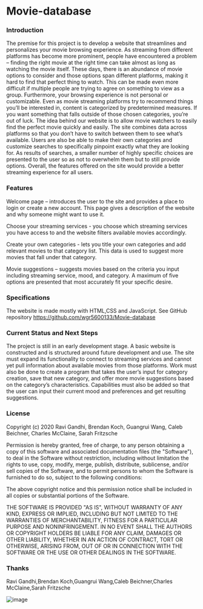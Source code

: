 # Movie-database



### Introduction 

The premise for this project is to develop a website that streamlines and personalizes your movie browsing experience. As streaming from different platforms has become more prominent, people have encountered a problem – finding the right movie at the right time can take almost as long as watching the movie itself. These days, there is an abundance of movie options to consider and those options span different platforms, making it hard to find that perfect thing to watch. This can be made even more difficult if multiple people are trying to agree on something to view as a group. Furthermore, your browsing experience is not personal or customizable. Even as movie streaming platforms try to recommend things you’ll be interested in, content is categorized by predetermined measures. If you want something that falls outside of those chosen categories, you’re out of luck. The idea behind our website is to allow movie watchers to easily find the perfect movie quickly and easily. The site combines data across platforms so that you don’t have to switch between them to see what’s available. Users are also be able to make their own categories and customize searches to specifically pinpoint exactly what they are looking for. As results of searches, a smaller number of highly specific choices are presented to the user so as not to overwhelm them but to still provide options. Overall, the features offered on the site would provide a better streaming experience for all users.  

### Features
Welcome page – introduces the user to the site and provides a place to login or create a new account. This page gives a description of the website and why someone might want to use it.

Choose your streaming services - you choose which streaming services you have access to and the website filters available movies accordingly. 

Create your own categories - lets you title your own categories and add relevant movies to that category list. This data is used to suggest more movies that fall under that category.

Movie suggestions – suggests movies based on the criteria you input including streaming service, mood, and category. A maximum of five options are presented that most accurately fit your specific desire. 

### Specifications
The website is made mostly with HTML,CSS and JavaScript. See GitHub repository https://github.com/wgr5600133/Movie-database

### Current Status and Next Steps
The project is still in an early development stage. A basic website is constructed and is structured around future development and use. The site must expand its functionality to connect to streaming services and cannot yet pull information about available movies from those platforms. Work must also be done to create a program that takes the user’s input for category creation, save that new category, and offer more movie suggestions based on the category’s characteristics. Capabilities must also be added so that the user can input their current mood and preferences and get resulting suggestions.

### License

Copyright (c) 2020 Ravi Gandhi, Brendan Koch, Guangrui Wang, Caleb Beichner, Charles McClaine, Sarah Fritzsche

Permission is hereby granted, free of charge, to any person obtaining a copy
of this software and associated documentation files (the "Software"), to deal
in the Software without restriction, including without limitation the rights
to use, copy, modify, merge, publish, distribute, sublicense, and/or sell
copies of the Software, and to permit persons to whom the Software is
furnished to do so, subject to the following conditions:

The above copyright notice and this permission notice shall be included in all
copies or substantial portions of the Software.

THE SOFTWARE IS PROVIDED "AS IS", WITHOUT WARRANTY OF ANY KIND, EXPRESS OR
IMPLIED, INCLUDING BUT NOT LIMITED TO THE WARRANTIES OF MERCHANTABILITY,
FITNESS FOR A PARTICULAR PURPOSE AND NONINFRINGEMENT. IN NO EVENT SHALL THE
AUTHORS OR COPYRIGHT HOLDERS BE LIABLE FOR ANY CLAIM, DAMAGES OR OTHER
LIABILITY, WHETHER IN AN ACTION OF CONTRACT, TORT OR OTHERWISE, ARISING FROM,
OUT OF OR IN CONNECTION WITH THE SOFTWARE OR THE USE OR OTHER DEALINGS IN THE
SOFTWARE.

### Thanks

Ravi Gandhi,Brendan Koch,Guangrui Wang,Caleb Beichner,Charles McClaine,Sarah Fritzsche



![image](https://media.giphy.com/media/pT1dcZcJfhQZy/giphy.gif)

